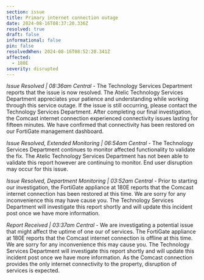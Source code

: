```yaml
---
section: issue
title: Primary internet connection outage
date: 2024-08-16T08:37:20.336Z
resolved: true
draft: false
informational: false
pin: false
resolvedWhen: 2024-08-16T08:52:20.341Z
affected:
  - 180E
severity: disrupted
---
```

*Issue Resolved | 08:36am Central* - The Technology Services Department reports that the issue is now resolved. The Atelic Technology Services Department appreciates your patience and understanding while working through this service outage. If the issue is still occurring, please contact the Technology Services Department. After completing our final investigation, the Comcast internet connection experienced connectivity issues lasting for fifteen minutes. We have confirmed that connectivity has been restored on our FortiGate management dashboard.

*Issue Resolved, Extended Monitoring | 06:54am Central* - The Technology Services Department continues to monitor affected functionality to validate the fix. The Atelic Technology Services Department has not been able to validate this report however are continuing to monitor. End user disruption may occur for this issue.

*Issue Resolved, Department Monitoring | 03:52am Central* - Prior to starting our investigation, the FortiGate appliance at 180E reports that the Comcast internet connection has been restored at this time. We are sorry for any inconvenience this may have cause you. The Technology Services Department will investigate this report shortly and will update this incident post once we have more information.

*Report Received | 03:37am Central* - We are investigating a potential issue that might affect the uptime of one our of services. The FortiGate appliance at 180E reports that the Comcast internet connection is offline at this time. We are sorry for any inconvenience this may cause you. The Technology Services Department will investigate this report shortly and will update this incident post once we have more information. As the Comcast connection provides the only internet connectivity to the property, disruption of services is expected.